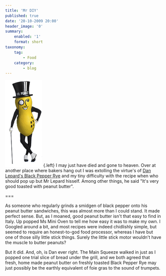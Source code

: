 ```yaml
---
title: 'Mr DIY'
published: true
date: '20-10-2009 20:00'
header_image: '0'
summary:
    enabled: '1'
    format: short
taxonomy:
    tag:
        - Food
    category:
        - blog
---
```


![Mr Peanut.png](Mr-Peanut.png) {.left} I may just have died and gone to heaven. Over at another place where bakers hang out I was extolling the virtue's of [Dan Lepard's Black Pepper Rye](http://www.jeremycherfas.net/blog/dan-lepard-s-black-pepper-rye) and my tiny difficulty with the recipe when who should pop up but Mr Lepard hisself. Among other things, he said "It's very good toasted with peanut butter".

===

As someone who regularly grinds a smidgen of black pepper onto his peanut butter sandwiches, this was almost more than I could stand. It made perfect sense. But, as I moaned, good peanut butter isn't that easy to find in Italy. Up popped Ms Mini Oven to tell me how easy it was to make my own. I Googled around a bit, and most recipes were indeed chidlishly simple, but seemed to require an honest-to-god food processor, whereas I have but one of those silly little stick things. Surely the little stick motor wouldn't have the muscle to butter peanuts?

But it did. And, oh, is Dan ever right. The Main Squeeze walked in just as I popped one trial slice of bread under the grill, and we both agreed that fresh, home made peanut butter on freshly toasted Black Pepper Rye may just possibly be the earthly equivalent of foie gras to the sound of trumpets.
